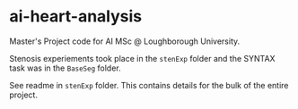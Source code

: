 # ai-heart-analysis

Master's Project code for AI MSc @ Loughborough University.

Stenosis experiements took place in the `stenExp` folder and the SYNTAX task was in the `BaseSeg` folder.

See readme in `stenExp` folder. This contains details for the bulk of the entire project.